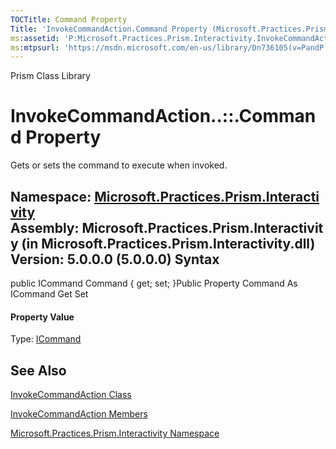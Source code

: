 ```yaml
---
TOCTitle: Command Property
Title: 'InvokeCommandAction.Command Property (Microsoft.Practices.Prism.Interactivity)'
ms:assetid: 'P:Microsoft.Practices.Prism.Interactivity.InvokeCommandAction.Command'
ms:mtpsurl: 'https://msdn.microsoft.com/en-us/library/Dn736105(v=PandP.50)'
---
```


Prism Class Library

InvokeCommandAction..::.Command Property
========================================

Gets or sets the command to execute when invoked.

**Namespace:** [Microsoft.Practices.Prism.Interactivity](https://msdn.microsoft.com/n:microsoft.practices.prism.interactivity)
**Assembly:** Microsoft.Practices.Prism.Interactivity (in Microsoft.Practices.Prism.Interactivity.dll) Version: 5.0.0.0 (5.0.0.0)
Syntax
------

<span id="syntaxToggle"></span>public ICommand Command { get; set; }Public Property Command As ICommand Get Set
#### Property Value

Type: [ICommand](http://msdn2.microsoft.com/en-us/library/ms616869)

See Also
--------

<span id="seeAlsoToggle"></span>
[InvokeCommandAction Class](https://msdn.microsoft.com/t:microsoft.practices.prism.interactivity.invokecommandaction)

[InvokeCommandAction Members](https://msdn.microsoft.com/allmembers.t:microsoft.practices.prism.interactivity.invokecommandaction)

[Microsoft.Practices.Prism.Interactivity Namespace](https://msdn.microsoft.com/n:microsoft.practices.prism.interactivity)
